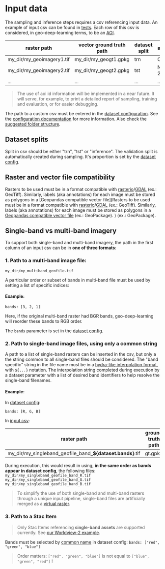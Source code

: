 # Input data
The sampling and inference steps requires a csv referencing input data. An example of input csv can be found in [tests](tests/sampling/sampling_segmentation_binary_ci.csv).
Each row of this csv is considered, in geo-deep-learning terms, to be an [AOI](https://torchgeo.readthedocs.io/en/latest/user/glossary.html#term-area-of-interest-AOI).

| raster path               | vector ground truth path | dataset split | aoi id (optional) |
|---------------------------|--------------------------|---------------|-------------------|
| my_dir/my_geoimagery1.tif | my_dir/my_geogt1.gpkg    | trn           | Ontario-1         |
| my_dir/my_geoimagery2.tif | my_dir/my_geogt2.gpkg    | tst           | NewBrunswick-23   |
| ...                       | ...                      | ...           | ...               |

> The use of aoi id information will be implemented in a near future. It will serve, for example, to print a detailed report of sampling, training and evaluation, or for easier debugging.

The path to a custom csv must be entered in the [dataset configuration](https://github.com/NRCan/geo-deep-learning/blob/develop/config/dataset/test_ci_segmentation_binary.yaml#L9). See the [configuration documentation](config/README.md) for more information.
Also check the [suggested folder structure](https://github.com/NRCan/geo-deep-learning#folder-structure).

## Dataset splits
Split in csv should be either "trn", "tst" or "inference". The validation split is automatically created during sampling. It's proportion is set by the [dataset config](https://github.com/NRCan/geo-deep-learning/blob/develop/config/dataset/test_ci_segmentation_binary.yaml#L8). 

## Raster and vector file compatibility
Rasters to be used must be in a format compatible with [rasterio](https://rasterio.readthedocs.io/en/latest/quickstart.html?highlight=supported%20raster%20format#opening-a-dataset-in-reading-mode)/[GDAL](https://gdal.org/drivers/raster/index.html) (ex.: GeoTiff). Similarly, labels (aka annotations) for each image must be stored as polygons in a [Geopandas compatible vector file](Rasters to be used must be in a format compatible with [rasterio](https://rasterio.readthedocs.io/en/latest/quickstart.html?highlight=supported%20raster%20format#opening-a-dataset-in-reading-mode)/[GDAL](https://gdal.org/drivers/raster/index.html) (ex.: GeoTiff). Similarly, labels (aka annotations) for each image must be stored as polygons in a [Geopandas compatible vector file](https://geopandas.org/en/stable/docs/user_guide/io.html#reading-spatial-data) (ex.: GeoPackage).
) (ex.: GeoPackage).

## Single-band vs multi-band imagery

To support both single-band and multi-band imagery, the path in the first column of an input csv can be in **one of three formats**:

### 1. Path to a multi-band image file:
`my_dir/my_multiband_geofile.tif`

A particular order or subset of bands in multi-band file must be used by setting a list of specific indices:

#### Example:

`bands: [3, 2, 1]`

Here, if the original multi-band raster had BGR bands, geo-deep-learning will reorder these bands to RGB order.

The `bands` parameter is set in the [dataset config](../config/dataset/test_ci_segmentation_multiclass.yaml).

### 2. Path to single-band image files, using only a common string
A path to a list of single-band rasters can be inserted in the csv, but only a the string common to all single-band files should be considered.
The "band specific" string in the file name must be in a [hydra-like interpolation format](https://hydra.cc/docs/1.0/advanced/override_grammar/basic/#primitives), with `${...}` notation. The interpolation string completed during execution by a dataset parameter with a list of desired band identifiers to help resolve the single-band filenames.

#### Example:

In [dataset config](../config/dataset/test_ci_segmentation_binary.yaml):

`bands: [R, G, B]`

In [input csv](../tests/sampling/sampling_segmentation_binary_ci.csv):

| raster path                                                | ground truth path | dataset split |
|------------------------------------------------------------|-------------------|---------------|
| my_dir/my_singleband_geofile_band_**${dataset.bands}**.tif | gt.gpkg           | trn           |

During execution, this would result in using, **in the same order as bands appear in dataset config**, the following files:
`my_dir/my_singleband_geofile_band_R.tif`
`my_dir/my_singleband_geofile_band_G.tif`
`my_dir/my_singleband_geofile_band_B.tif`

> To simplify the use of both single-band and multi-band rasters through a unique input pipeline, single-band files are artificially merged as a [virtual raster](https://gdal.org/drivers/raster/vrt.html).

### 3. Path to a Stac Item 
> Only Stac Items referencing **single-band assets** are supported currently. See [our Worldview-2 example](https://datacube-stage.services.geo.ca/api/collections/spacenet-samples/items/SpaceNet_AOI_2_Las_Vegas-056155973080_01_P001-WV03).

Bands must be selected by [common name](https://github.com/stac-extensions/eo/#common-band-names) in dataset config:
`bands: ["red", "green", "blue"]`

> Order matters: `["red", "green", "blue"]` is not equal to `["blue", "green", "red"]` !